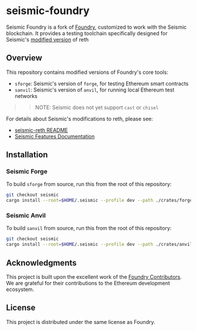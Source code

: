 # seismic-foundry

Seismic Foundry is a fork of [Foundry](https://github.com/foundry-rs/foundry), customized to work with the Seismic blockchain. It provides a testing toolchain specifically designed for Seismic's [modified version](https://github.com/SeismicSystems/seismic-reth) of reth

## Overview

This repository contains modified versions of Foundry's core tools:
- `sforge`: Seismic's version of `forge`, for testing Ethereum smart contracts
- `sanvil`: Seismic's version of `anvil`, for running local Ethereum test networks
>> NOTE: Seismic does not yet support `cast` or `chisel`

For details about Seismic's modifications to reth, please see:
- [seismic-reth README](https://github.com/SeismicSystems/seismic-reth/blob/seismic/README.md)
- [Seismic Features Documentation](https://github.com/SeismicSystems/seismic-reth/blob/seismic/seismic-features.md)

## Installation

### Seismic Forge
To build `sforge` from source, run this from the root of this repository:
```sh
git checkout seismic
cargo install --root=$HOME/.seismic --profile dev --path ./crates/forge --locked
```

### Seismic Anvil
To build `sanvil` from source, run this from the root of this repository:
```sh
git checkout seismic
cargo install --root=$HOME/.seismic --profile dev --path ./crates/anvil --locked
```

## Acknowledgments

This project is built upon the excellent work of the [Foundry Contributors](https://github.com/foundry-rs/foundry). We are grateful for their contributions to the Ethereum development ecosystem.

## License

This project is distributed under the same license as Foundry.

